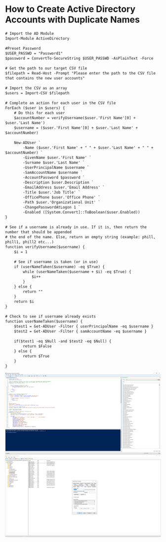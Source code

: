 <h1>How to Create Active Directory Accounts with Duplicate Names</h1>

```
﻿# Import the AD Module
Import-Module ActiveDirectory

#Preset Password
$USER_PASSWD = "Password1"
$password = ConvertTo-SecureString $USER_PASSWD -AsPlainText -Force

# Get the path to our target CSV file
$filepath = Read-Host -Prompt "Please enter the path to the CSV file that contains the new user accounts"

# Import the CSV as an array
$users = Import-CSV $filepath

# Complete an action for each user in the CSV file
ForEach ($user in $users) {
    # Do this for each user
    $accountNumber = verifyUsername($user.'First Name'[0] + $user.'Last Name')
    $username = ($user.'First Name'[0] + $user.'Last Name' + $accountNumber)

    New-ADUser `
        -Name ($user.'First Name' + " " + $user.'Last Name' + " " + $accountNumber) `
        -GivenName $user.'First Name' `
        -Surname $user.'Last Name' `
        -UserPrincipalName $username `
        -SamAccountName $username `
        -AccountPassword $password `
        -Description $user.Description `
        -EmailAddress $user.'Email Address' `
        -Title $user.'Job Title' `
        -OfficePhone $user.'Office Phone' `
        -Path $user.'Organizational Unit' `
        -ChangePasswordAtLogon 1 `
        -Enabled ([System.Convert]::ToBoolean($user.Enabled))
}

# See if a username is already in use. If it is, then return the number that should be appended 
# the end of the name. Else, return an empty string (example: phill, phill1, phill2 etc...)
function verifyUsername($username) {
    $i = 1 

    # See if username is taken (or in use)
    if (userNameTaken($username) -eq $True) {
        while (userNameTaken($username + $i) -eq $True) {
            $i++
        }
    } else {
        return ""
    }
    return $i
}

# Check to see if username already exists
function userNameTaken($username) {
    $test1 = Get-ADUser -Filter { userPrincipalName -eq $username } 
    $test2 = Get-ADUser -Filter { samAccountName -eq $username }

    if($test1 -eq $Null -and $test2 -eq $Null) {
        return $False
    } else {
        return $True
    }
}
```

![dup](https://github.com/whuynhit/ActiveDirectory/blob/main/How%20to%20use%20Powershell%20with%20Active%20Directory/How%20to%20create%20Active%20Directory%20Accounts%20with%20duplicate%20names/sub/1.png)
![dup](https://github.com/whuynhit/ActiveDirectory/blob/main/How%20to%20use%20Powershell%20with%20Active%20Directory/How%20to%20create%20Active%20Directory%20Accounts%20with%20duplicate%20names/sub/2.png)
